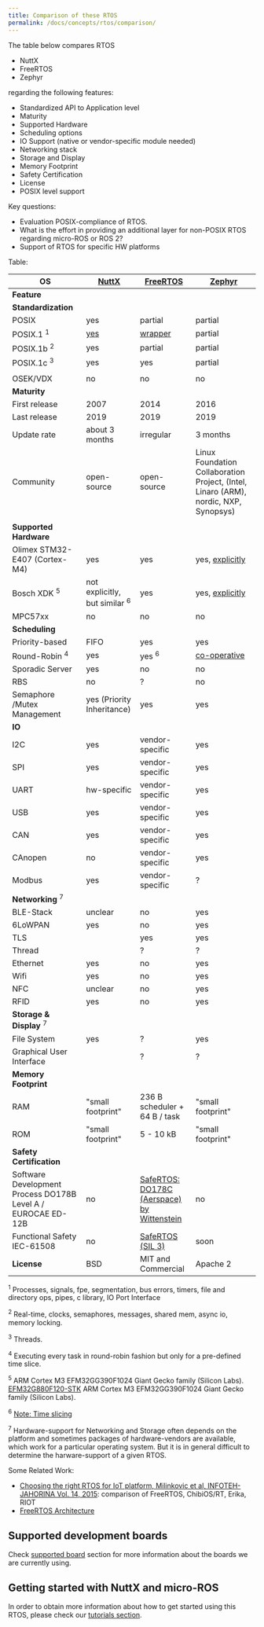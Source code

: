 ```yaml
---
title: Comparison of these RTOS
permalink: /docs/concepts/rtos/comparison/
---
```


The table below compares RTOS 
* NuttX
* FreeRTOS
* Zephyr

regarding the following features:
* Standardized API to Application level
* Maturity
* Supported Hardware
* Scheduling options
* IO Support (native or vendor-specific module needed)
* Networking stack
* Storage and Display
* Memory Footprint
* Safety Certification
* License
* POSIX level support

Key questions:
* Evaluation POSIX-compliance of RTOS. 
* What is the effort in providing an additional layer for non-POSIX RTOS regarding micro-ROS or ROS 2?
* Support of RTOS for specific HW platforms

Table:

| **OS**                                                       | [NuttX](http://nuttx.org/)                                          | [FreeRTOS](https://sourceforge.net/projects/freertos/)                                                                   | [Zephyr](https://www.zephyrproject.org/)                                                                 |
|--------------------------------------------------------------|---------------------------------------------------------------------|--------------------------------------------------------------------------------------------------------------------------|----------------------------------------------------------------------------------------------------------|
| **Feature**                                                  |                                                                     |                                                                                                                          |                                                                                                          |
| **Standardization**                                          |                                                                     |                                                                                                                          |                                                                                                          |
| POSIX                                                        | yes                                                                 | partial                                                                                                                  | partial                                                                                                  |
| POSIX.1 <sup>1</sup>                                         | [yes](http://nuttx.org/)                                            | [wrapper](https://interactive.freertos.org/hc/en-us/community/posts/210029046-POSIX-Wrapper-for-FreeRTOS)                | partial                                                                                                  |
| POSIX.1b <sup>2</sup>                                        | yes                                                                 | partial                                                                                                                  | partial                                                                                                  |
| POSIX.1c <sup>3</sup>                                        | yes                                                                 | yes                                                                                                                      | partial                                                                                                  |
|                                                              |                                                                     |                                                                                                                          |                                                                                                          |
| OSEK/VDX                                                     | no                                                                  | no                                                                                                                       | no                                                                                                       |
| **Maturity**                                                 |                                                                     |                                                                                                                          |                                                                                                          |
| First release                                                | 2007                                                                | 2014                                                                                                                     | 2016                                                                                                     |
| Last release                                                 | 2019                                                                | 2019                                                                                                                     | 2019                                                                                                     |
| Update rate                                                  | about 3 months                                                      | irregular                                                                                                                | 3 months                                                                                                 |
| Community                                                    | open-source                                                         | open-source                                                                                                              | Linux Foundation Collaboration Project, (Intel, Linaro (ARM), nordic, NXP, Synopsys)                     |
|                                                              |                                                                     |                                                                                                                          |                                                                                                          |
| **Supported Hardware**                                       |                                                                     |                                                                                                                          |                                                                                                          |
| Olimex STM32-E407 (Cortex-M4)                                | yes                                                                 | yes                                                                                                                      | yes, [explicitly](https://docs.zephyrproject.org/latest/reference/kernel/scheduling/index.html)          |
| Bosch XDK <sup>5</sup>                                       | not explicitly, but similar <sup>6</sup>                            | yes                                                                                                                      | yes, [explicitly](https://github.com/zephyrproject-rtos/zephyr/blob/master/ext/hal/README)               |
| MPC57xx                                                      | no                                                                  | no                                                                                                                       | no                                                                                                       |
| **Scheduling**                                               |                                                                     |                                                                                                                          |                                                                                                          |
| Priority-based                                               | FIFO                                                                | yes                                                                                                                      | yes                                                                                                      |
| Round-Robin <sup>4</sup>                                     | yes                                                                 | yes <sup>6</sup>                                                                                                         | [co-operative](https://docs.zephyrproject.org/latest/reference/kernel/scheduling/index.html)             |
| Sporadic Server                                              | yes                                                                 | no                                                                                                                       | no                                                                                                       |
| RBS                                                          | no                                                                  | ?                                                                                                                        | no                                                                                                       |
| Semaphore /Mutex Management                                  | yes (Priority Inheritance)                                          | yes                                                                                                                      | yes                                                                                                      |
| **IO**                                                       |                                                                     |                                                                                                                          |                                                                                                          |
| I2C                                                          | yes                                                                 | vendor-specific                                                                                                          | yes                                                                                                      |
| SPI                                                          | yes                                                                 | vendor-specific                                                                                                          | yes                                                                                                      |
| UART                                                         | hw-specific                                                         | vendor-specific                                                                                                          | yes                                                                                                      |
| USB                                                          | yes                                                                 | vendor-specific                                                                                                          | yes                                                                                                      |
| CAN                                                          | yes                                                                 | vendor-specific                                                                                                          | yes                                                                                                      |
| CAnopen                                                      | no                                                                  | vendor-specific                                                                                                          | yes                                                                                                      |
| Modbus                                                       | yes                                                                 | vendor-specific                                                                                                          | ?                                                                                                        |
| **Networking** <sup>7</sup>                                  |                                                                     |                                                                                                                          |                                                                                                          |
| BLE-Stack                                                    | unclear                                                             | no                                                                                                                       | yes                                                                                                      |
| 6LoWPAN                                                      | yes                                                                 | no                                                                                                                       | yes                                                                                                      |
| TLS                                                          |                                                                     | yes                                                                                                                      | yes                                                                                                      |
| Thread                                                       |                                                                     | ?                                                                                                                        | ?                                                                                                        |
| Ethernet                                                     | yes                                                                 | no                                                                                                                       | yes                                                                                                      |
| Wifi                                                         | yes                                                                 | no                                                                                                                       | yes                                                                                                      |
| NFC                                                          | unclear                                                             | no                                                                                                                       | yes                                                                                                      |
| RFID                                                         | yes                                                                 | no                                                                                                                       | yes                                                                                                      |
| **Storage & Display** <sup>7</sup>                           |                                                                     |                                                                                                                          |                                                                                                          |
| File System                                                  | yes                                                                 | ?                                                                                                                        | yes                                                                                                      |
| Graphical User Interface                                     |                                                                     | ?                                                                                                                        | ?                                                                                                        |
| **Memory Footprint**                                         |                                                                     |                                                                                                                          |                                                                                                          |
| RAM                                                          | "small footprint"                                                   | 236 B scheduler + 64 B / task                                                                                            | "small footprint"                                                                                        |
| ROM                                                          | "small footprint"                                                   | 5 - 10 kB                                                                                                                | "small footprint"                                                                                        |
| **Safety Certification**                                     |                                                                     |                                                                                                                          |                                                                                                          |
| Software Development Process DO178B Level A / EUROCAE ED-12B | no                                                                  | [SafeRTOS: DO178C (Aerspace) by Wittenstein](https://www.highintegritysystems.com/safertos/certification-and-standards/) | no                                                                                                       |
| Functional Safety IEC-61508                                  | no                                                                  | [SafeRTOS (SIL 3)](https://www.freertos.org/FreeRTOS-Plus/Safety_Critical_Certified/SafeRTOS.shtml)                      | soon                                                                                                     |
| **License**                                                  | BSD                                                                 | MIT and Commercial                                                                                                       | Apache 2                                                                                                 |

<sup>1</sup> Processes, signals, fpe, segmentation, bus errors, timers, file and directory ops, pipes, c library, IO Port Interface

<sup>2</sup> Real-time, clocks, semaphores, messages, shared mem, async io, memory locking.

<sup>3</sup> Threads.

<sup>4</sup> Executing every task in round-robin fashion but only for a pre-defined time slice.

<sup>5</sup> ARM Cortex M3 EFM32GG390F1024 Giant Gecko family (Silicon Labs). [EFM32G880F120-STK](http://nuttx.org/doku.php?id=documentation:about) ARM Cortex M3 EFM32GG390F1024 Giant Gecko family (Silicon Labs).

<sup>6</sup> [Note: Time slicing](https://www.freertos.org/Documentation/161204_Mastering_the_FreeRTOS_Real_Time_Kernel-A_Hands-On_Tutorial_Guide.pdf)

<sup>7</sup> Hardware-support for Networking and Storage often depends on the platform and sometimes packages of hardware-vendors are available, which work for a particular operating system. But it is in general difficult to determine the harware-support of a given RTOS.

Some Related Work:
* [Choosing the right RTOS for IoT platform, Milinkovic et al, INFOTEH-JAHORINA Vol. 14, 2015](http://infoteh.rs.ba/zbornik/2015/radovi/RSS-2/RSS-2-2.pdf): comparison of FreeRTOS, ChibiOS/RT, Erika, RIOT
* [FreeRTOS Architecture](http://www.aosabook.org/en/freertos.html)

## Supported development boards

Check [supported board](/docs/overview/hardware/) section for more information about the boards we are currently using.

## Getting started with NuttX and micro-ROS

In order to obtain more information about how to get started using this RTOS, please check our [tutorials section](/docs/tutorials/basic/getting_started/).

